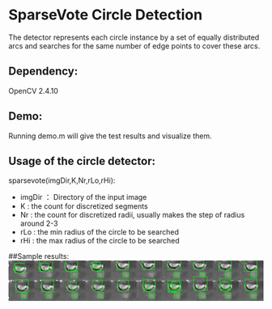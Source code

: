 # SparseVote Circle Detection
 The detector represents each circle instance by a set of equally distributed arcs and searches for the same number of edge points to cover these arcs. 

## Dependency:
OpenCV 2.4.10

## Demo:

Running demo.m will give the test results and visualize them.

## Usage of the circle detector:
sparsevote(imgDir,K,Nr,rLo,rHi):

  * imgDir ： Directory of the input image
  * K      : the count for discretized segments  
  * Nr     : the count for discretized radii, usually makes the step of radius around 2-3  
  * rLo    : the min radius of the circle to be searched  
  * rHi    : the max radius of the circle to be searched


##Sample results:
![image](https://github.com/cartoonxjtu/SparseVoteCircleDetection/blob/master/example_results.png)
